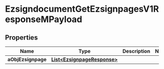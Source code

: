 

# EzsigndocumentGetEzsignpagesV1ResponseMPayload

## Properties

Name | Type | Description | Notes
------------ | ------------- | ------------- | -------------
**aObjEzsignpage** | [**List&lt;EzsignpageResponse&gt;**](EzsignpageResponse.md) |  | 




